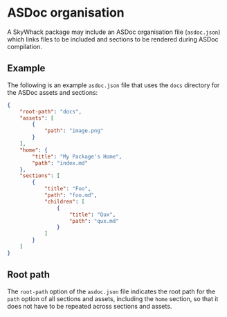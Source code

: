 # ASDoc organisation

A SkyWhack package may include an ASDoc organisation file (`asdoc.json`) which links files to be included and sections to be rendered during ASDoc compilation.

## Example

The following is an example `asdoc.json` file that uses the `docs` directory for the ASDoc assets and sections:

```json
{
    "root-path": "docs",
    "assets": [
        {
            "path": "image.png"
        }
    ],
    "home": {
        "title": "My Package's Home",
        "path": "index.md"
    },
    "sections": [
        {
            "title": "Foo",
            "path": "foo.md",
            "children": [
                {
                    "title": "Qux",
                    "path": "qux.md"
                }
            ]
        }
    ]
}
```

## Root path

The `root-path` option of the `asdoc.json` file indicates the root path for the `path` option of all sections and assets, including the `home` section, so that it does not have to be repeated across sections and assets.